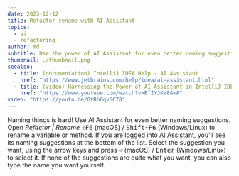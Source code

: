 ```yaml
---
date: 2023-12-12
title: Refactor rename with AI Assistant
topics:
  - ai
  - refactoring
author: md
subtitle: Use the power of AI Assistant for even better naming suggestions.
thumbnail: ./thumbnail.png
seealso:
  - title: (documentation) IntelliJ IDEA Help - AI Assistant
    href: "https://www.jetbrains.com/help/idea/ai-assistant.html"
  - title: (video) Harnessing the Power of AI Assistant in IntelliJ IDEA
    href: "https://www.youtube.com/watch?v=EfIYJKw8AkA"
video: "https://youtu.be/GtRbQqvGCT8"
---
```


Naming things is hard! Use AI Assistant for even better naming suggestions. Open _Refactor | Rename_ <kbd>⇧F6</kbd> (macOS) / <kbd>Shift+F6</kbd> (Windows/Linux) to rename a variable or method. If you are logged into [AI Assistant](https://www.jetbrains.com/help/idea/ai-assistant.html), you'll see its naming suggestions at the bottom of the list. Select the suggestion you want, using the arrow keys and press <kbd>⏎</kbd> (macOS) / <kbd>Enter</kbd> (Windows/Linux) to select it. If none of the suggestions are quite what you want, you can also type the name you want yourself.
